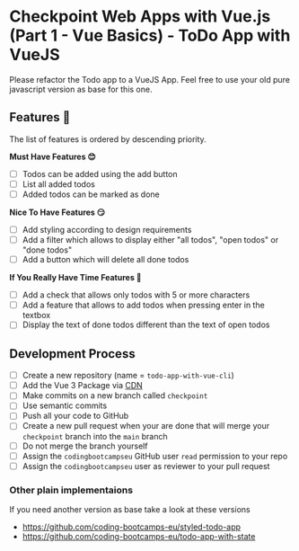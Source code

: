 # Checkpoint Web Apps with Vue.js (Part 1 - Vue Basics) - ToDo App with VueJS

Please refactor the Todo app to a VueJS App.
Feel free to use your old pure javascript version as base for this one.

## Features 🍡

The list of features is ordered by descending priority.

**Must Have Features 😊**

- [ ] Todos can be added using the add button
- [ ] List all added todos
- [ ] Added todos can be marked as done

**Nice To Have Features 😏**

- [ ] Add styling according to design requirements
- [ ] Add a filter which allows to display either "all todos", "open todos" or "done todos"
- [ ] Add a button which will delete all done todos

**If You Really Have Time Features 🥳**

- [ ] Add a check that allows only todos with 5 or more characters
- [ ] Add a feature that allows to add todos when pressing enter in the textbox
- [ ] Display the text of done todos different than the text of open todos

## Development Process

- [ ] Create a new repository (name = `todo-app-with-vue-cli`)
- [ ] Add the Vue 3 Package via [CDN](https://v3.vuejs.org/guide/installation.html#cdn)
- [ ] Make commits on a new branch called `checkpoint`
- [ ] Use semantic commits
- [ ] Push all your code to GitHub
- [ ] Create a new pull request when your are done that will merge your `checkpoint` branch into the `main` branch
- [ ] Do not merge the branch yourself
- [ ] Assign the `codingbootcampseu` GitHub user `read` permission to your repo
- [ ] Assign the `codingbootcampseu` user as reviewer to your pull request

### Other plain implementaions

If you need another version as base take a look at these versions

- https://github.com/coding-bootcamps-eu/styled-todo-app
- https://github.com/coding-bootcamps-eu/todo-app-with-state
